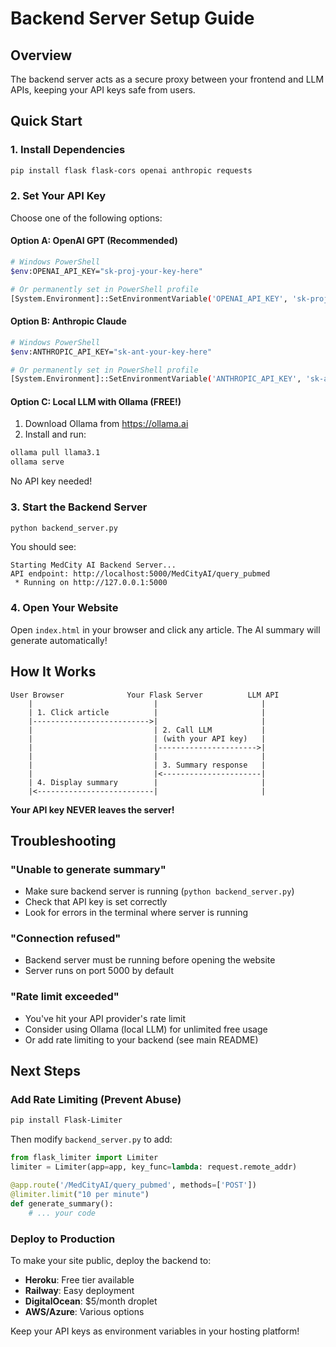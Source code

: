 # Backend Server Setup Guide

## Overview
The backend server acts as a secure proxy between your frontend and LLM APIs, keeping your API keys safe from users.

## Quick Start

### 1. Install Dependencies
```bash
pip install flask flask-cors openai anthropic requests
```

### 2. Set Your API Key
Choose one of the following options:

#### Option A: OpenAI GPT (Recommended)
```bash
# Windows PowerShell
$env:OPENAI_API_KEY="sk-proj-your-key-here"

# Or permanently set in PowerShell profile
[System.Environment]::SetEnvironmentVariable('OPENAI_API_KEY', 'sk-proj-your-key-here', 'User')
```

#### Option B: Anthropic Claude
```bash
# Windows PowerShell
$env:ANTHROPIC_API_KEY="sk-ant-your-key-here"

# Or permanently set in PowerShell profile
[System.Environment]::SetEnvironmentVariable('ANTHROPIC_API_KEY', 'sk-ant-your-key-here', 'User')
```

#### Option C: Local LLM with Ollama (FREE!)
1. Download Ollama from https://ollama.ai
2. Install and run:
```bash
ollama pull llama3.1
ollama serve
```
No API key needed!

### 3. Start the Backend Server
```bash
python backend_server.py
```

You should see:
```
Starting MedCity AI Backend Server...
API endpoint: http://localhost:5000/MedCityAI/query_pubmed
 * Running on http://127.0.0.1:5000
```

### 4. Open Your Website
Open `index.html` in your browser and click any article. The AI summary will generate automatically!

## How It Works

```
User Browser              Your Flask Server          LLM API
    |                           |                       |
    | 1. Click article          |                       |
    |-------------------------->|                       |
    |                           | 2. Call LLM           |
    |                           | (with your API key)   |
    |                           |---------------------->|
    |                           |                       |
    |                           | 3. Summary response   |
    |                           |<----------------------|
    | 4. Display summary        |                       |
    |<--------------------------|                       |
```

**Your API key NEVER leaves the server!**

## Troubleshooting

### "Unable to generate summary"
- Make sure backend server is running (`python backend_server.py`)
- Check that API key is set correctly
- Look for errors in the terminal where server is running

### "Connection refused"
- Backend server must be running before opening the website
- Server runs on port 5000 by default

### "Rate limit exceeded"
- You've hit your API provider's rate limit
- Consider using Ollama (local LLM) for unlimited free usage
- Or add rate limiting to your backend (see main README)

## Next Steps

### Add Rate Limiting (Prevent Abuse)
```bash
pip install Flask-Limiter
```

Then modify `backend_server.py` to add:
```python
from flask_limiter import Limiter
limiter = Limiter(app=app, key_func=lambda: request.remote_addr)

@app.route('/MedCityAI/query_pubmed', methods=['POST'])
@limiter.limit("10 per minute")
def generate_summary():
    # ... your code
```

### Deploy to Production
To make your site public, deploy the backend to:
- **Heroku**: Free tier available
- **Railway**: Easy deployment
- **DigitalOcean**: $5/month droplet
- **AWS/Azure**: Various options

Keep your API keys as environment variables in your hosting platform!
